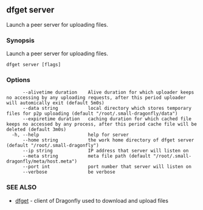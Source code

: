 ## dfget server

Launch a peer server for uploading files.

### Synopsis

Launch a peer server for uploading files.

```
dfget server [flags]
```

### Options

```
      --alivetime duration    Alive duration for which uploader keeps no accessing by any uploading requests, after this period uploader will automically exit (default 5m0s)
      --data string           local directory which stores temporary files for p2p uploading (default "/root/.small-dragonfly/data")
      --expiretime duration   caching duration for which cached file keeps no accessed by any process, after this period cache file will be deleted (default 3m0s)
  -h, --help                  help for server
      --home string           the work home directory of dfget server (default "/root/.small-dragonfly")
      --ip string             IP address that server will listen on
      --meta string           meta file path (default "/root/.small-dragonfly/meta/host.meta")
      --port int              port number that server will listen on
      --verbose               be verbose
```

### SEE ALSO

* [dfget](dfget.md)	 - client of Dragonfly used to download and upload files

